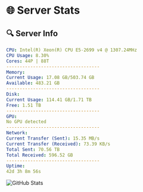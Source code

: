 # 🌐 Server Stats
## 🔍 Server Info
```yaml
CPU: Intel(R) Xeon(R) CPU E5-2699 v4 @ 1307.24MHz
CPU Usage: 8.30%
Cores: 44P | 88T
-----------------------------------
Memory:
Current Usage: 17.08 GB/503.74 GB
Available: 483.21 GB
-----------------------------------
Disk:
Current Usage: 114.41 GB/1.71 TB
Free: 1.51 TB
-----------------------------------
GPU:
No GPU detected
-----------------------------------
Network:
Current Transfer (Sent): 15.35 MB/s
Current Transfer (Received): 73.39 KB/s
Total Sent: 70.56 TB
Total Received: 596.52 GB
-----------------------------------
Uptime:
42d 3h 8m 56s
```
![GitHub Stats](https://img.shields.io/badge/Updated-2025-04-19_00:31:45-blue)